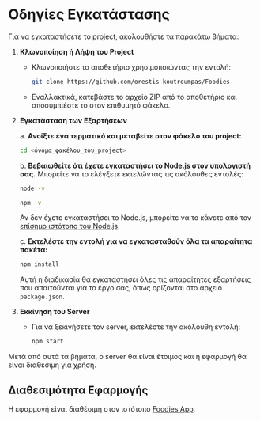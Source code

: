 # Οδηγίες Εγκατάστασης

Για να εγκαταστήσετε το project, ακολουθήστε τα παρακάτω βήματα:

1. **Κλωνοποίηση ή Λήψη του Project**
   - Κλωνοποιήστε το αποθετήριο χρησιμοποιώντας την εντολή:
     ```sh
     git clone https://github.com/orestis-koutroumpas/Foodies
     ```
   - Εναλλακτικά, κατεβάστε το αρχείο ZIP από το αποθετήριο και αποσυμπιέστε το στον επιθυμητό φάκελο.

2. **Εγκατάσταση των Εξαρτήσεων**

    a. **Ανοίξτε ένα τερματικό και μεταβείτε στον φάκελο του project:**

    ```sh
    cd <όνομα_φακέλου_του_project>
    ```

    b. **Βεβαιωθείτε ότι έχετε εγκαταστήσει το Node.js στον υπολογιστή σας.** Μπορείτε να το ελέγξετε εκτελώντας τις ακόλουθες εντολές:

    ```sh
    node -v
    ```

    ```sh
    npm -v
    ```

    Αν δεν έχετε εγκαταστήσει το Node.js, μπορείτε να το κάνετε από τον [επίσημο ιστότοπο του Node.js](https://nodejs.org/).

    c. **Εκτελέστε την εντολή για να εγκατασταθούν όλα τα απαραίτητα πακέτα:**

    ```sh
    npm install
    ```

    Αυτή η διαδικασία θα εγκαταστήσει όλες τις απαραίτητες εξαρτήσεις που απαιτούνται για το έργο σας, όπως ορίζονται στο αρχείο `package.json`.

3. **Εκκίνηση του Server**
   - Για να ξεκινήσετε τον server, εκτελέστε την ακόλουθη εντολή:
     ```sh
     npm start
     ```

Μετά από αυτά τα βήματα, ο server θα είναι έτοιμος και η εφαρμογή θα είναι διαθέσιμη για χρήση.

## Διαθεσιμότητα Εφαρμογής

Η εφαρμογή είναι διαθέσιμη στον ιστότοπο [Foodies App](https://foodies-app-58fe3d79abda.herokuapp.com/).